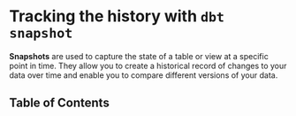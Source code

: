 # Tracking the history with `dbt snapshot`

**Snapshots** are used to capture the state of a table or view at a specific point in time. They allow you to create a historical record of changes to your data over time and enable you to compare different versions of your data.


## Table of Contents

```{tableofcontents}
```

